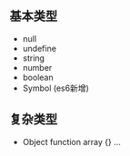 ## 基本类型
- null
- undefine
- string
- number
- boolean
- Symbol  (es6新增)
## 复杂类型
- Object
    function  array  {}  ...